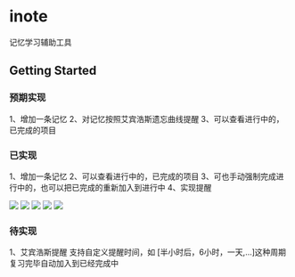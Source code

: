# inote

记忆学习辅助工具

## Getting Started


### 预期实现

1、增加一条记忆
2、对记忆按照艾宾浩斯遗忘曲线提醒
3、可以查看进行中的，已完成的项目

### 已实现
1、增加一条记忆
2、可以查看进行中的，已完成的项目
3、可也手动强制完成进行中的，也可以把已完成的重新加入到进行中
4、实现提醒

![](https://github.com/bravekingzhang/inote/blob/master/artifact/Simulator%20Screen%20Shot%20-%20iPhone%20XS%20Max%20-%202018-12-11%20at%2012.02.25.png)
![](https://github.com/bravekingzhang/inote/blob/master/artifact/Simulator%20Screen%20Shot%20-%20iPhone%20XS%20Max%20-%202018-12-11%20at%2012.02.33.png)
![](https://github.com/bravekingzhang/inote/blob/master/artifact/Simulator%20Screen%20Shot%20-%20iPhone%20XS%20Max%20-%202018-12-11%20at%2012.02.37.png)
![](https://github.com/bravekingzhang/inote/blob/master/artifact/Simulator%20Screen%20Shot%20-%20iPhone%20XS%20Max%20-%202018-12-11%20at%2012.28.02.png)
![](https://github.com/bravekingzhang/inote/blob/master/artifact/Simulator%20Screen%20Shot%20-%20iPhone%20XS%20Max%20-%202018-12-11%20at%2012.28.02.png)

### 待实现
1、艾宾浩斯提醒
    支持自定义提醒时间，如 [半小时后，6小时，一天,...]这种周期
    复习完毕自动加入到已经完成中